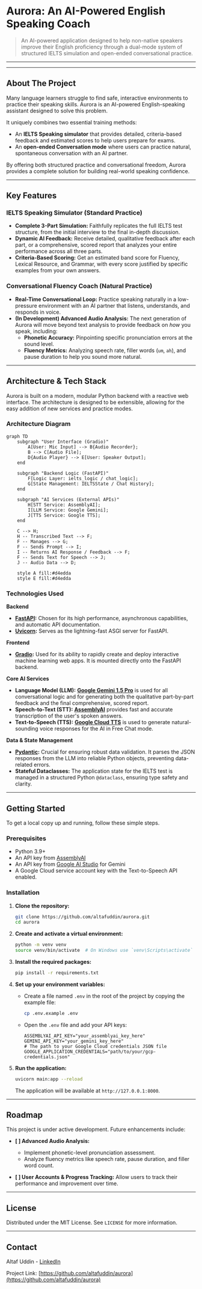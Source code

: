 # Aurora: An AI-Powered English Speaking Coach

> An AI-powered application designed to help non-native speakers improve their English proficiency through a dual-mode system of structured IELTS simulation and open-ended conversational practice.

---

<!-- 
**ACTION REQUIRED:** Add a high-quality GIF or a few screenshots of your application here. This is the most important part of the README for grabbing a visitor's attention.
- A shot of the IELTS mode with a question and feedback buttons.
- A shot of a generated final report.
- A shot of the Free Chat mode.
-->
<!-- ![Aurora Demo GIF Placeholder](https://placehold.co/800x400?text=Add+a+GIF+or+Screenshot+of+Aurora+Here) -->

---

## About The Project

Many language learners struggle to find safe, interactive environments to practice their speaking skills. Aurora is an AI-powered English-speaking assistant designed to solve this problem.

It uniquely combines two essential training methods:

*   An **IELTS Speaking simulator** that provides detailed, criteria-based feedback and estimated scores to help users prepare for exams.
*   An **open-ended Conversation mode** where users can practice natural, spontaneous conversation with an AI partner.

By offering both structured practice and conversational freedom, Aurora provides a complete solution for building real-world speaking confidence.

---

## Key Features

### IELTS Speaking Simulator (Standard Practice)

*   **Complete 3-Part Simulation:** Faithfully replicates the full IELTS test structure, from the initial interview to the final in-depth discussion.
*   **Dynamic AI Feedback:** Receive detailed, qualitative feedback after each part, or a comprehensive, scored report that analyzes your entire performance across all three parts.
*   **Criteria-Based Scoring:** Get an estimated band score for Fluency, Lexical Resource, and Grammar, with every score justified by specific examples from your own answers.

### Conversational Fluency Coach (Natural Practice)

*   **Real-Time Conversational Loop:** Practice speaking naturally in a low-pressure environment with an AI partner that listens, understands, and responds in voice.
*   **(In Development) Advanced Audio Analysis:** The next generation of Aurora will move beyond text analysis to provide feedback on *how* you speak, including:
    *   **Phonetic Accuracy:** Pinpointing specific pronunciation errors at the sound level.
    *   **Fluency Metrics:** Analyzing speech rate, filler words (`um`, `ah`), and pause duration to help you sound more natural.

---

## Architecture & Tech Stack

Aurora is built on a modern, modular Python backend with a reactive web interface. The architecture is designed to be extensible, allowing for the easy addition of new services and practice modes.

### Architecture Diagram

```mermaid
graph TD
    subgraph "User Interface (Gradio)"
        A[User: Mic Input] --> B{Audio Recorder};
        B --> C[Audio File];
        D{Audio Player} --> E[User: Speaker Output];
    end

    subgraph "Backend Logic (FastAPI)"
        F[Logic Layer: ielts_logic / chat_logic];
        G[State Management: IELTSState / Chat History];
    end

    subgraph "AI Services (External APIs)"
        H[STT Service: AssemblyAI];
        I[LLM Service: Google Gemini];
        J[TTS Service: Google TTS];
    end

    C --> H;
    H -- Transcribed Text --> F;
    F -- Manages --> G;
    F -- Sends Prompt --> I;
    I -- Returns AI Response / Feedback --> F;
    F -- Sends Text for Speech --> J;
    J -- Audio Data --> D;

    style A fill:#d4edda
    style E fill:#d4edda
```

### Technologies Used

**Backend**
*   **[FastAPI](https://fastapi.tiangolo.com/):** Chosen for its high performance, asynchronous capabilities, and automatic API documentation.
*   **[Uvicorn](https://www.uvicorn.org/):** Serves as the lightning-fast ASGI server for FastAPI.

**Frontend**
*   **[Gradio](https://www.gradio.app/):** Used for its ability to rapidly create and deploy interactive machine learning web apps. It is mounted directly onto the FastAPI backend.

**Core AI Services**
*   **Language Model (LLM):** **[Google Gemini 1.5 Pro](https://ai.google.dev/)** is used for all conversational logic and for generating both the qualitative part-by-part feedback and the final comprehensive, scored report.
*   **Speech-to-Text (STT):** **[AssemblyAI](https://www.assemblyai.com/)** provides fast and accurate transcription of the user's spoken answers.
*   **Text-to-Speech (TTS):** **[Google Cloud TTS](https://cloud.google.com/text-to-speech)** is used to generate natural-sounding voice responses for the AI in Free Chat mode.

**Data & State Management**
*   **[Pydantic](https://docs.pydantic.dev/):** Crucial for ensuring robust data validation. It parses the JSON responses from the LLM into reliable Python objects, preventing data-related errors.
*   **Stateful Dataclasses:** The application state for the IELTS test is managed in a structured Python `@dataclass`, ensuring type safety and clarity.

---

## Getting Started

To get a local copy up and running, follow these simple steps.

### Prerequisites

*   Python 3.9+
*   An API key from [AssemblyAI](https://www.assemblyai.com/)
*   An API key from [Google AI Studio](https://ai.google.dev/) for Gemini
*   A Google Cloud service account key with the Text-to-Speech API enabled.

### Installation

1.  **Clone the repository:**
    ```sh
    git clone https://github.com/altafuddin/aurora.git
    cd aurora
    ```

2.  **Create and activate a virtual environment:**
    ```sh
    python -m venv venv
    source venv/bin/activate  # On Windows use `venv\Scripts\activate`
    ```

3.  **Install the required packages:**
    ```sh
    pip install -r requirements.txt
    ```

4.  **Set up your environment variables:**
    *   Create a file named `.env` in the root of the project by copying the example file:
        ```sh
        cp .env.example .env
        ```
    *   Open the `.env` file and add your API keys:
        ```env
        ASSEMBLYAI_API_KEY="your_assemblyai_key_here"
        GEMINI_API_KEY="your_gemini_key_here"
        # The path to your Google Cloud credentials JSON file
        GOOGLE_APPLICATION_CREDENTIALS="path/to/your/gcp-credentials.json"
        ```

5.  **Run the application:**
    ```sh
    uvicorn main:app --reload
    ```
    The application will be available at `http://127.0.0.1:8000`.

---

## Roadmap

This project is under active development. Future enhancements include:

*   **[ ] Advanced Audio Analysis:**
    *   Implement phonetic-level pronunciation assessment.
    *   Analyze fluency metrics like speech rate, pause duration, and filler word count.

*   **[ ] User Accounts & Progress Tracking:** Allow users to track their performance and improvement over time.

---

## License

Distributed under the MIT License. See `LICENSE` for more information.

---

## Contact

Altaf Uddin - [LinkedIn](https://www.linkedin.com/in/altaf-uddin-b443331ab/)

Project Link: [https://github.com/altafuddin/aurora](https://github.com/altafuddin/aurora)